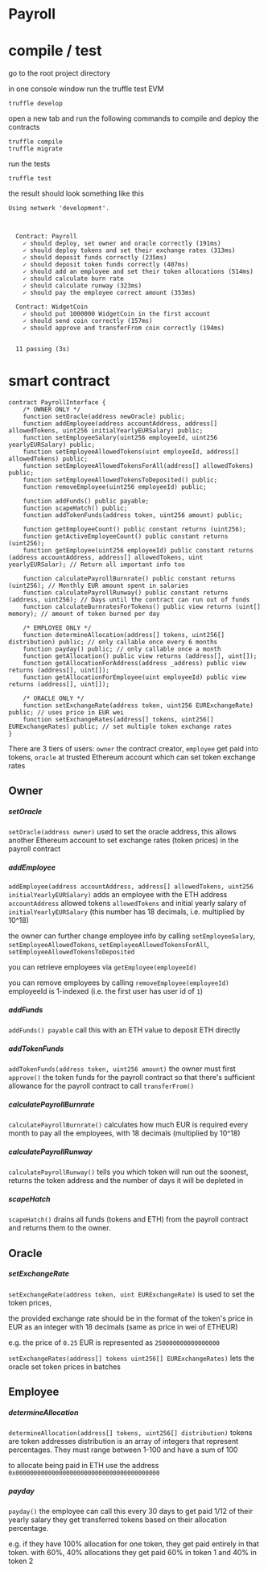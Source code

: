 # Payroll

# compile / test

go to the root project directory

in one console window run the truffle test EVM
```
truffle develop
```

open a new tab and run the following commands to compile and deploy the contracts
```
truffle compile
truffle migrate
```

run the tests
```
truffle test
```

the result should look something like this
```
Using network 'development'.



  Contract: Payroll
    ✓ should deploy, set owner and oracle correctly (191ms)
    ✓ should deploy tokens and set their exchange rates (313ms)
    ✓ should deposit funds correctly (235ms)
    ✓ should deposit token funds correctly (407ms)
    ✓ should add an employee and set their token allocations (514ms)
    ✓ should calculate burn rate
    ✓ should calculate runway (323ms)
    ✓ should pay the employee correct amount (353ms)

  Contract: WidgetCoin
    ✓ should put 1000000 WidgetCoin in the first account
    ✓ should send coin correctly (157ms)
    ✓ should approve and transferFrom coin correctly (194ms)


  11 passing (3s)
``` 

# smart contract

```solidity
contract PayrollInterface {
    /* OWNER ONLY */
    function setOracle(address newOracle) public;
    function addEmployee(address accountAddress, address[] allowedTokens, uint256 initialYearlyEURSalary) public;
    function setEmployeeSalary(uint256 employeeId, uint256 yearlyEURSalary) public;
    function setEmployeeAllowedTokens(uint employeeId, address[] allowedTokens) public;
    function setEmployeeAllowedTokensForAll(address[] allowedTokens) public;
    function setEmployeeAllowedTokensToDeposited() public;
    function removeEmployee(uint256 employeeId) public;

    function addFunds() public payable;
    function scapeHatch() public;
    function addTokenFunds(address token, uint256 amount) public;

    function getEmployeeCount() public constant returns (uint256);
    function getActiveEmployeeCount() public constant returns (uint256);
    function getEmployee(uint256 employeeId) public constant returns (address accountAddress, address[] allowedTokens, uint yearlyEURSalar); // Return all important info too

    function calculatePayrollBurnrate() public constant returns (uint256); // Monthly EUR amount spent in salaries
    function calculatePayrollRunway() public constant returns (address, uint256); // Days until the contract can run out of funds
    function calculateBurnratesForTokens() public view returns (uint[] memory); // amount of token burned per day

    /* EMPLOYEE ONLY */
    function determineAllocation(address[] tokens, uint256[] distribution) public; // only callable once every 6 months
    function payday() public; // only callable once a month
    function getAllocation() public view returns (address[], uint[]);
    function getAllocationForAddress(address _address) public view returns (address[], uint[]);
    function getAllocationForEmployee(uint employeeId) public view returns (address[], uint[]);

    /* ORACLE ONLY */
    function setExchangeRate(address token, uint256 EURExchangeRate) public; // uses price in EUR wei
    function setExchangeRates(address[] tokens, uint256[] EURExchangeRates) public; // set multiple token exchange rates
}
```

There are 3 tiers of users: `owner` the contract creator, `employee` get paid into tokens, 
`oracle` at trusted Ethereum account which can set token exchange rates 

## Owner

##### setOracle
`setOracle(address owner)` used to set the oracle address, this allows another
Ethereum account to set exchange rates (token prices) in the payroll contract

##### addEmployee
`addEmployee(address accountAddress, address[] allowedTokens, uint256 initialYearlyEURSalary)`
adds an employee with the ETH address `accountAddress` allowed tokens `allowedTokens`
and initial yearly salary of `initialYearlyEURSalary` 
(this number has 18 decimals, i.e. multiplied by 10^18)

the owner can further change employee info by calling `setEmployeeSalary`, 
`setEmployeeAllowedTokens`, `setEmployeeAllowedTokensForAll`, `setEmployeeAllowedTokensToDeposited`

you can retrieve employees via `getEmployee(employeeId)`

you can remove employees by calling `removeEmployee(employeeId)` employeeId is 1-indexed
(i.e. the first user has user id of `1`)

##### addFunds
`addFunds() payable` call this with an ETH value to deposit ETH directly

##### addTokenFunds
`addTokenFunds(address token, uint256 amount)` the owner must first `approve()` the token funds
for the payroll contract so that there's sufficient allowance for the payroll contract 
to call `transferFrom()`
 
##### calculatePayrollBurnrate
`calculatePayrollBurnrate()` calculates how much EUR is required every month 
to pay all the employees, with 18 decimals (multiplied by 10^18)

##### calculatePayrollRunway
`calculatePayrollRunway()` tells you which token will run out the soonest, 
returns the token address and the number of days it will be depleted in 
 
##### scapeHatch
`scapeHatch()` drains all funds (tokens and ETH) from the payroll contract and returns them
to the owner. 
 
## Oracle

##### setExchangeRate
`setExchangeRate(address token, uint EURExchangeRate)` 
is used to set the token prices,
 
the provided exchange rate should be in the format of the token's price in EUR 
as an integer with 18 decimals (same as price in wei of ETHEUR)

e.g. the price of `0.25` EUR is represented as `250000000000000000`  

`setExchangeRates(address[] tokens uint256[] EURExchangeRates)` lets the oracle 
set token prices in batches

## Employee

##### determineAllocation
`determineAllocation(address[] tokens, uint256[] distribution)` tokens are token addresses
distribution is an array of integers that represent percentages.  They must range between
1-100 and have a sum of 100

to allocate being paid in ETH use the address `0x0000000000000000000000000000000000000000`

##### payday
`payday()` the employee can call this every 30 days to get paid 1/12 of their yearly salary
they get transferred tokens based on their allocation percentage. 

e.g. if they have 100% allocation for one token, they get paid entirely in that token. 
with 60%, 40% allocations they get paid 60% in token 1 and 40% in token 2